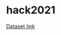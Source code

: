 # hack2021

<a href="https://www.kaggle.com/rohitrox/healthcare-provider-fraud-detection-analysis">Dataset link</a>
